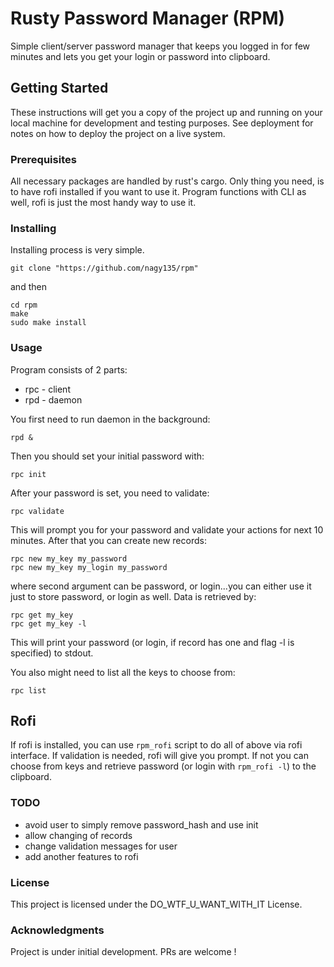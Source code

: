 # Rusty Password Manager (RPM)

Simple client/server password manager that keeps you logged in for few minutes and lets you get your login or password into clipboard.

## Getting Started

These instructions will get you a copy of the project up and running on your local machine for development and testing purposes. See deployment for notes on how to deploy the project on a live system.

### Prerequisites

All necessary packages are handled by rust's cargo. Only thing you need, is to have rofi installed if you want to use it. Program functions with CLI as well, rofi is just the most handy way to use it.

### Installing

Installing process is very simple.

```
git clone "https://github.com/nagy135/rpm"
```

and then

```
cd rpm
make
sudo make install
```

### Usage
Program consists of 2 parts:
* rpc - client
* rpd - daemon

You first need to run daemon in the background:
```
rpd &
```

Then you should set your initial password with:
```
rpc init
```

After your password is set, you need to validate:
```
rpc validate
```

This will prompt you for your password and validate your actions for next 10 minutes.
After that you can create new records:
```
rpc new my_key my_password
rpc new my_key my_login my_password
```

where second argument can be password, or login...you can either use it just to store password, or login as well.
Data is retrieved by:
```
rpc get my_key
rpc get my_key -l
```
This will print your password (or login, if record has one and flag -l is specified) to stdout.

You also might need to list all the keys to choose from:
```
rpc list
```

## Rofi
If rofi is installed, you can use `rpm_rofi` script to do all of above via rofi interface.
If validation is needed, rofi will give you prompt. If not you can choose from keys and retrieve password (or login with `rpm_rofi -l`) to the clipboard.

### TODO
* avoid user to simply remove password_hash and use init
* allow changing of records
* change validation messages for user
* add another features to rofi

### License

This project is licensed under the DO_WTF_U_WANT_WITH_IT License.

### Acknowledgments

Project is under initial development. PRs are welcome !
